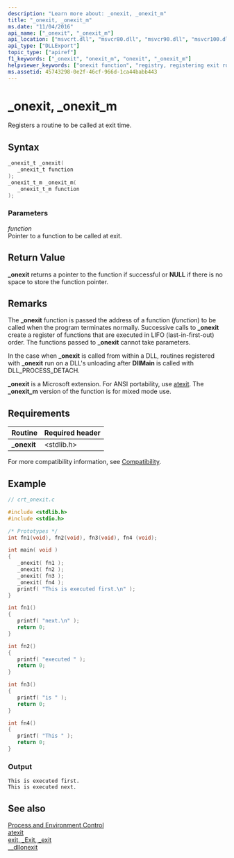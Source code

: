 ```yaml
---
description: "Learn more about: _onexit, _onexit_m"
title: "_onexit, _onexit_m"
ms.date: "11/04/2016"
api_name: ["_onexit", "_onexit_m"]
api_location: ["msvcrt.dll", "msvcr80.dll", "msvcr90.dll", "msvcr100.dll", "msvcr100_clr0400.dll", "msvcr110.dll", "msvcr110_clr0400.dll", "msvcr120.dll", "msvcr120_clr0400.dll", "ucrtbase.dll"]
api_type: ["DLLExport"]
topic_type: ["apiref"]
f1_keywords: ["_onexit", "onexit_m", "onexit", "_onexit_m"]
helpviewer_keywords: ["onexit function", "registry, registering exit routines", "_onexit_m function", "onexit_m function", "_onexit function", "registering exit routines", "registering to be called on exit"]
ms.assetid: 45743298-0e2f-46cf-966d-1ca44babb443
---
```

# _onexit, _onexit_m

Registers a routine to be called at exit time.

## Syntax

```C
_onexit_t _onexit(
   _onexit_t function
);
_onexit_t_m _onexit_m(
   _onexit_t_m function
);
```

### Parameters

*function*<br/>
Pointer to a function to be called at exit.

## Return Value

**_onexit** returns a pointer to the function if successful or **NULL** if there is no space to store the function pointer.

## Remarks

The **_onexit** function is passed the address of a function (*function*) to be called when the program terminates normally. Successive calls to **_onexit** create a register of functions that are executed in LIFO (last-in-first-out) order. The functions passed to **_onexit** cannot take parameters.

In the case when **_onexit** is called from within a DLL, routines registered with **_onexit** run on a DLL's unloading after **DllMain** is called with DLL_PROCESS_DETACH.

**_onexit** is a Microsoft extension. For ANSI portability, use [atexit](atexit.md). The **_onexit_m** version of the function is for mixed mode use.

## Requirements

|Routine|Required header|
|-------------|---------------------|
|**_onexit**|\<stdlib.h>|

For more compatibility information, see [Compatibility](../../c-runtime-library/compatibility.md).

## Example

```C
// crt_onexit.c

#include <stdlib.h>
#include <stdio.h>

/* Prototypes */
int fn1(void), fn2(void), fn3(void), fn4 (void);

int main( void )
{
   _onexit( fn1 );
   _onexit( fn2 );
   _onexit( fn3 );
   _onexit( fn4 );
   printf( "This is executed first.\n" );
}

int fn1()
{
   printf( "next.\n" );
   return 0;
}

int fn2()
{
   printf( "executed " );
   return 0;
}

int fn3()
{
   printf( "is " );
   return 0;
}

int fn4()
{
   printf( "This " );
   return 0;
}
```

### Output

```Output
This is executed first.
This is executed next.
```

## See also

[Process and Environment Control](../../c-runtime-library/process-and-environment-control.md)<br/>
[atexit](atexit.md)<br/>
[exit, _Exit, _exit](exit-exit-exit.md)<br/>
[__dllonexit](../../c-runtime-library/dllonexit.md)<br/>
